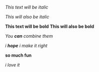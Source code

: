 *This text will be italic*

_This will also be italic_

**This text will be bold**
__This will also be bold__

_You **can** combine them_

_i **hope** i make it right_

__so much fun__

*i love it*
